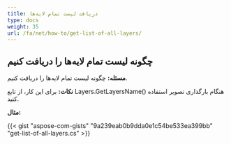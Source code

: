 ```yaml
---
title: دریافت لیست تمام لایه‌ها
type: docs
weight: 35
url: /fa/net/how-to/get-list-of-all-layers/
---
```


## **چگونه لیست تمام لایه‌ها را دریافت کنیم**

**مسئله:** چگونه لیست تمام لایه‌ها را دریافت کنیم.

**نکات:** برای این کار، از تابع Layers.GetLayersName() هنگام بارگذاری تصویر استفاده کنید.

**مثال:**

{{< gist "aspose-com-gists" "9a239eab0b9dda0e1c54be533ea399bb" "get-list-of-all-layers.cs" >}}
